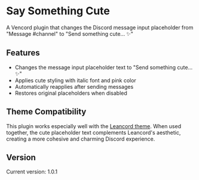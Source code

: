 # Say Something Cute

A Vencord plugin that changes the Discord message input placeholder from "Message #channel" to "Send something cute... ✨"

## Features

- Changes the message input placeholder text to "Send something cute... ✨"
- Applies cute styling with italic font and pink color
- Automatically reapplies after sending messages
- Restores original placeholders when disabled

## Theme Compatibility

This plugin works especially well with the [Leancord theme](https://github.com/DHMorse/Leancord/tree/myChanges). When used together, the cute placeholder text complements Leancord's aesthetic, creating a more cohesive and charming Discord experience.

## Version

Current version: 1.0.1
